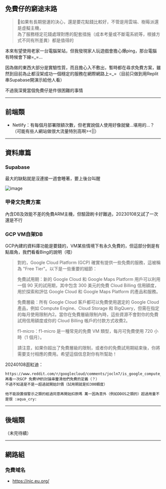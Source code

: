 ## 免費仔的窮途末路
>💭如果有長期營運的決心，還是要花點錢比較好，不管是用雲端、樹莓派還是虛擬主機，<br>為了服務穩定花錢處理對應的配套措施（成本考量或不斷電系統等，根據方式不同有所差異）都是值得的

本來有望使用老家一台電腦架站，但我發現家人玩遊戲會擔心爆ping，那台電腦有時候會下線=_=...

因為做的東西大部分是實驗性質，而且擔心入不敷出，暫時都在尋求免費方案，雖然到目前為止都沒架成功一個穩定的服務在網際網路上=_=（目前只做到用Replit串Supabase開演示給他人看）

不過我深覺當個免費仔是件很困難的事情

***
## 前端類
- Netlify：有每個月部署限額次數，但老實說個人使用好像就蠻...堪用的...？（可能有些人網站做很大流量特別高啊><||）

***
## 資料庫篇
### Supabase
最大的缺點就是沒連接一週會睡著，要上後台叫醒

![image](https://github.com/x200706/Free-to-play-Adventure/assets/99391710/94674fe6-9eae-4595-8a7d-6e9ab4289649)

### 甲骨文免費方案
內含DB及效能不差的免費ARM主機，但驗證刷卡好難過，20230108又試了一次還是不行

### GCP VM自架DB
GCP內建的資料庫功能是要錢的，VM某些情境下有永久免費的，但這部分倒是有點眉角，我們看看Bing的說明（喂）
>對的，Google Cloud Platform (GCP) 確實有提供一些免費的服務，這被稱為 "Free Tier"。以下是一些重要的細節：
>
>免費試用期：新的 Google Cloud 和 Google Maps Platform 用戶可以利用一個 90 天的試用期，其中包含 300 美元的免費 Cloud Billing 信用額度，用於探索和評估 Google Cloud 和 Google Maps Platform 的產品和服務。
>
>免費層級：所有 Google Cloud 客戶都可以免費使用選定的 Google Cloud 產品，例如 Compute Engine、Cloud Storage 和 BigQuery，但需在指定的每月使用限制內2。當你在免費層級限制內時，這些資源不會對你的免費試用信用額度或你的 Cloud Billing 帳戶的付款方式收費2。
>
>f1-micro：f1-micro 是一種常見的免費 VM 類型，每月可免費使用 720 小時（1 個月）。
>
>請注意，如果你超出了免費層級的限制，或者你的免費試用期結束後，你將需要支付相應的費用。希望這個信息對你有所幫助！

20240108逛紅迪：
```
https://www.reddit.com/r/googlecloud/comments/jocln7/is_google_compute_engine_free_tier_really_free/
再看一次GCP 免費VM的討論串釐清他們免費的定義（？）
不過不知道是不是一超過就開始計價（試用期就是扣300額度）

他不能設置個警示之類的經過同意再開始扣款嗎 萬一因為意外（例如DDOS之類的）超過用量不是很 :aqua_cry:
```

***
## 後端類

（未完待續）

***
## 網路組
### 免費域名
- <https://nic.eu.org/>
